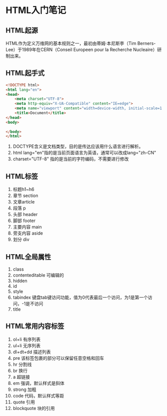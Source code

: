 # HTML入门笔记
## HTML起源
HTML作为定义万维网的基本规则之一，最初由蒂姆·本尼斯李（Tim Berners-Lee）于1989年在CERN（Conseil Europeen pour la Recherche Nucleaire）研制出来。
## HTML起手式
```html
<!DOCTYPE html>
<html lang="en">
<head>
    <meta charset="UTF-8">
    <meta http-equiv="X-UA-Compatible" content="IE=edge">
    <meta name="viewport" content="width=device-width, initial-scale=1.0">
    <title>Document</title>
</head>
<body>
    
</body>
</html>
```
1. DOCTYPE含义是文档类型，目的是传达应该用什么语言进行解析。
2. html lang="en"指的是当前页面语言为英语，通常可以改成lang="zh-CN"
3. charset="UTF-8" 指的是当前的字符编码，不需要进行修改
## HTML标签
1. 标题h1~h6
2. 章节 section
3. 文章article
4. 段落 p
5. 头部 header
6. 脚部 footer
7. 主要内容 main
8. 旁支内容 aside
9. 划分 div
## HTML全局属性
1. class
2. contenteditable 可编辑的	
3. hidden
4. id
5. style
6. tabindex  键盘tab键访问功能，值为0代表最后一个访问，为1是第一个访问，-1是不访问
7. title

## HTML常用内容标签
1. ol+li   有序列表
2. ul+li   无序列表
3. dl+dt+dd   描述列表
4. pre  该标签包裹的部分可以保留任意空格和回车
5. hr  分割线
6. br  换行
7. a  超链接
8. em  强调，默认样式是斜体
9. strong 加粗
10. code 代码，默认样式等距
11. quote 引用
12. blockquote  块的引用
